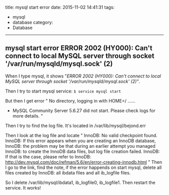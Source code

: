 title: mysql start error
date: 2015-11-02 14:41:31
tags:
- mysql
- database
category:
- Database
---
## mysql start error ERROR 2002 (HY000): Can't connect to local MySQL server through socket '/var/run/mysqld/mysql.sock' (2)

When I type mysql, it shows "*ERROR 2002 (HY000): Can't connect to local MySQL server through socket '/var/run/mysqld/mysql.sock' (2)"*.

Then I try to start mysql service: 
`$ service mysql start`

But then I get error "
No directory, logging in with HOME=/
......
 * MySQL Community Server 5.6.27 did not start. Please check logs for more details.
"

Then I try to find the log file. It's located in /var/lib/mysql/bejond.err

Then I look at the log file and locate 
"
InnoDB: No valid checkpoint found.
InnoDB: If this error appears when you are creating an InnoDB database,
InnoDB: the problem may be that during an earlier attempt you managed
InnoDB: to create the InnoDB data files, but log file creation failed.
InnoDB: If that is the case, please refer to
InnoDB: http://dev.mysql.com/doc/refman/5.6/en/error-creating-innodb.html
"
Then I go to the link, find the note, if the error happends on start mysql,  delete all files      created by InnoDB: all      ibdata files and all      ib_logfile files.

So I delete /var/lib/mysql/ibdata1, ib_logfile0, ib_logfile1. Then restart the service. It works!